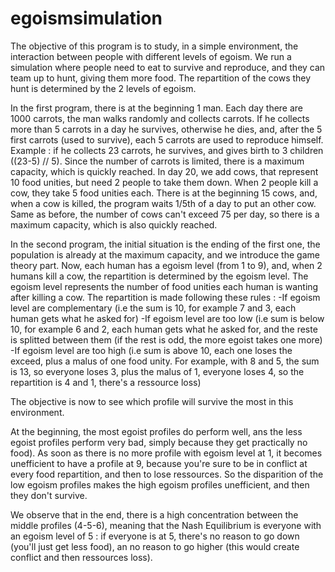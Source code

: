 # egoismsimulation
The objective of this program is to study, in a simple environment, the interaction between people with different levels of egoism. We run a simulation where people need to eat to survive and reproduce, and they can team up to hunt, giving them more food. The repartition of the cows they hunt is determined by the 2 levels of egoism.

In the first program, there is at the beginning 1 man. Each day there are 1000 carrots, the man walks randomly and collects carrots. If he collects more than 5 carrots in a day he survives, otherwise he dies, and, after the 5 first carrots (used to survive), each 5 carrots are used to reproduce himself. Example : if he collects 23 carrots, he survives, and gives birth to 3 children ((23-5) // 5). Since the number of carrots is limited, there is a maximum capacity, which is quickly reached. In day 20, we add cows, that represent 10 food unities, but need 2 people to take them down. When 2 people kill a cow, they take 5 food unities each. There is at the beginning 15 cows, and, when a cow is killed, the program waits 1/5th of a day to put an other cow. Same as before, the number of cows can't exceed 75 per day, so there is a maximum capacity, which is also quickly reached.

In the second program, the initial situation is the ending of the first one, the population is already at the maximum capacity, and we introduce the game theory part. Now, each human has a egoism level (from 1 to 9), and, when 2 humans kill a cow, the repartition is determined by the egoism level. 
The egoism level represents the number of food unities each human is wanting after killing a cow. The repartition is made following these rules :
-If egoism level are complementary (i.e the sum is 10, for example 7 and 3, each human gets what he asked for)
-If egoism level are too low (i.e sum is below 10, for example 6 and 2, each human gets what he asked for, and the reste is splitted between them (if the rest is odd, the more egoist takes one more)
-If egoism level are too high (i.e sum is above 10, each one loses the exceed, plus a malus of one food unity. For example, with 8 and 5, the sum is 13, so everyone loses 3, plus the malus of 1, everyone loses 4, so the repartition is 4 and 1, there's a ressource loss)

The objective is now to see which profile will survive the most in this environment.

At the beginning, the most egoist profiles do perform well, ans the less egoist profiles perform very bad, simply because they get practically no food).
As soon as there is no more profile with egoism level at 1, it becomes unefficient to have a profile at 9, because you're sure to be in conflict at every food repartition, and then to lose ressources. So the disparition of the low egoism profiles makes the high egoism profiles unefficient, and then they don't survive.

We observe that in the end, there is a high concentration between the middle profiles (4-5-6), meaning that the Nash Equilibrium is everyone with an egoism level of 5 : if everyone is at 5, there's no reason to go down (you'll just get less food), an no reason to go higher (this would create conflict and then ressources loss).
